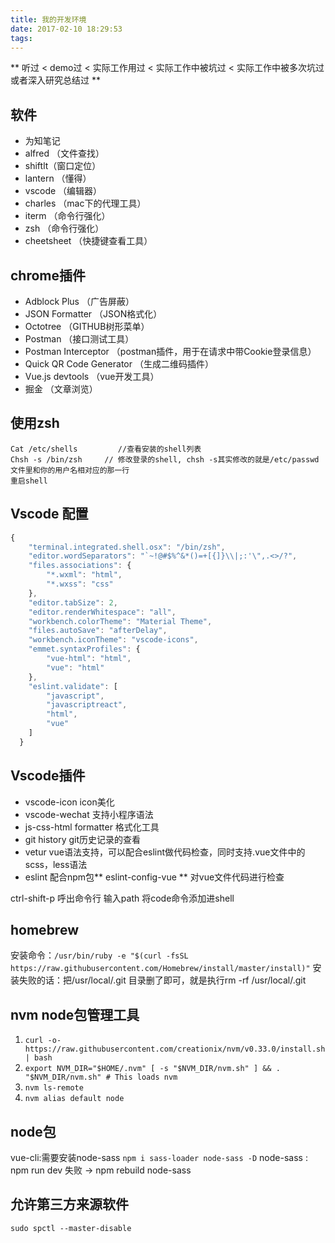 ```yaml
---
title: 我的开发环境
date: 2017-02-10 18:29:53
tags:
---
```


** 听过 < demo过 < 实际工作用过 < 实际工作中被坑过 < 实际工作中被多次坑过或者深入研究总结过 **

## 软件

- 为知笔记
- alfred （文件查找）
- shiftlt（窗口定位）
- lantern （懂得）
- vscode （编辑器）
- charles （mac下的代理工具）
- iterm （命令行强化）
- zsh （命令行强化）
- cheetsheet （快捷键查看工具）

## chrome插件

- Adblock Plus （广告屏蔽）
- JSON Formatter （JSON格式化）
- Octotree （GITHUB树形菜单）
- Postman （接口测试工具）
- Postman Interceptor （postman插件，用于在请求中带Cookie登录信息）
- Quick QR Code Generator （生成二维码插件）
- Vue.js devtools （vue开发工具）
- 掘金 （文章浏览）

## 使用zsh

```shell
Cat /etc/shells         //查看安装的shell列表
Chsh -s /bin/zsh     // 修改登录的shell, chsh -s其实修改的就是/etc/passwd文件里和你的用户名相对应的那一行
重启shell
```

## Vscode 配置
```javascript
{
    "terminal.integrated.shell.osx": "/bin/zsh",
    "editor.wordSeparators": "`~!@#$%^&*()=+[{]}\\|;:'\",.<>/?",
    "files.associations": {
        "*.wxml": "html",
        "*.wxss": "css"
    },
    "editor.tabSize": 2,
    "editor.renderWhitespace": "all",
    "workbench.colorTheme": "Material Theme",
    "files.autoSave": "afterDelay",
    "workbench.iconTheme": "vscode-icons",
    "emmet.syntaxProfiles": {
        "vue-html": "html",
        "vue": "html"
    },
    "eslint.validate": [
        "javascript",
        "javascriptreact",
        "html",
        "vue"
    ]
  }
```

## Vscode插件
- vscode-icon  icon美化
- vscode-wechat  支持小程序语法
- js-css-html formatter  格式化工具
- git history git历史记录的查看
- vetur vue语法支持，可以配合eslint做代码检查，同时支持.vue文件中的scss，less语法
- eslint 配合npm包** eslint-config-vue ** 对vue文件代码进行检查

ctrl-shift-p  呼出命令行 输入path 将code命令添加进shell

## homebrew

安装命令：``` /usr/bin/ruby -e "$(curl -fsSL https://raw.githubusercontent.com/Homebrew/install/master/install)" ```
安装失败的话：把/usr/local/.git 目录删了即可，就是执行rm -rf /usr/local/.git

## nvm node包管理工具

1.  `curl -o- https://raw.githubusercontent.com/creationix/nvm/v0.33.0/install.sh | bash `
2. ` export NVM_DIR="$HOME/.nvm" [ -s "$NVM_DIR/nvm.sh" ] && . "$NVM_DIR/nvm.sh" # This loads nvm `
3. `nvm ls-remote`
4. `nvm alias default node`

## node包
vue-cli:需要安装node-sass ` npm i sass-loader node-sass -D `
node-sass : npm run dev 失败 -> npm rebuild node-sass

## 允许第三方来源软件

` sudo spctl --master-disable `






